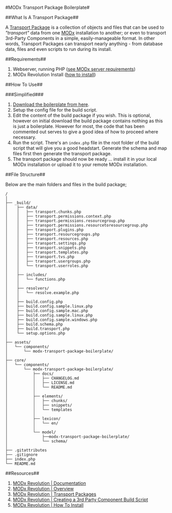 #MODx Transport Package Boilerplate#

##What Is A Transport Package##

A [Transport Package][3] is a collection of objects and files that can be used
to _"transport"_ data from one [MODx][2] installation to another; or even to
transport 3rd-Party Components in a simple, easily-manageable format. In other
words, Transport Packages can transport nearly anything - from database data,
files and even scripts to run during its install.

##Requirements##

1. Webserver, running PHP ([see MODx server requirements][8])
2. MODx Revolution Install ([how to install][7])

##How To Use##

###Simplified###

1. [Download the boilerplate from here][4].
2. Setup the config file for the build script.
3. Edit the content of the build package if you wish. This is optional, however 
   on initial download the build package contains nothing as this is just a 
   boilerplate. However for most, the code that has been commented out serves to
    give a good idea of how to proceed where necessary.
4. Run the script. There's an `index.php` file in the root folder of the build 
   script that will give you a good headstart. Generate the schema and map files
    first then generate the transport package.
5. The transport package should now be ready ... install it in your local MODx 
   installation or upload it to your remote MODx installation.

##File Structure##

Below are the main folders and files in the build package;

```
/
│
├── _build/
│    ├── data/
│    │   ├── transport.chunks.php
│    │   ├── transport.permissions.context.php
│    │   ├── transport.permissions.resourcegroup.php
│    │   ├── transport.permissions.resourcetoresourcegroup.php
│    │   ├── transport.plugins.php
│    │   ├── transport.resourcegroups.php
│    │   ├── transport.resources.php
│    │   ├── transport.settings.php
│    │   ├── transport.snippets.php
│    │   ├── transport.templates.php
│    │   ├── transport.tvs.php
│    │   ├── transport.usergroups.php
│    │   └── transport.userroles.php
│    │
│    ├── includes/
│    │   └── functions.php
│    │
│    ├── resolvers/
│    │   └── resolve.example.php
│    │
│    ├── build.config.php
│    ├── build.config.sample.linux.php
│    ├── build.config.sample.mac.php
│    ├── build.config.sample.linux.php
│    ├── build.config.sample.windows.php
│    ├── build.schema.php
│    ├── build.transport.php
│    └── setup.options.php
│
├── assets/
│   └── components/
│       └── modx-transport-package-boilerplate/
│
├── core/
│   └── components/
│       └── modx-transport-package-boilerplate/
│           ├── docs/
│           │   ├── CHANGELOG.md
│           │   ├── LICENSE.md
│           │   └── README.md
│           │
│           ├── elements/
│           │   ├── chunks/
│           │   ├── snippets/
│           │   └── templates
│           │
│           ├── lexicon/
│           │   └── en/
│           │
│           └── model/
│               ├──modx-transport-package-boilerplate/
│               └── schema/
│
├── .gitattributes
├── .gitignore
├── index.php
└── README.md
```

##Resources##

1. [MODx Revolution | Documentation][5]
2. [MODx Revolution | Overview][2]
3. [MODx Revolution | Transport Packages][3]
4. [MODx Revolution | Creating a 3rd Party Component Build Script][6]
5. [MODx Revolution | How To Install][7]

[1]: https://github.com/itsmrwave/modx-transport-package-boilerplate/issues
[2]: http://rtfm.modx.com/display/revolution20/An+Overview+of+MODX
[3]: http://rtfm.modx.com/display/revolution20/Transport+Packages
[4]: https://github.com/itsmrwave/modx-transport-package-boilerplate/archive/master.zip
[5]: http://rtfm.modx.com/display/revolution20/Home
[6]: http://rtfm.modx.com/display/revolution20/Creating+a+3rd+Party+Component+Build+Script
[7]: http://rtfm.modx.com/display/revolution20/Installation
[8]: http://rtfm.modx.com/display/revolution20/Server+Requirements